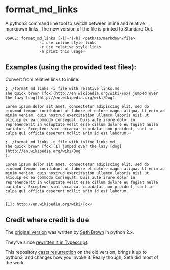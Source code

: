 # format_md_links

A python3 command line tool to switch between inline and relative markdown links. The new version of the file is printed to Standard Out.


```text
USAGE: format_md_links [-i|-r|-h] <path/to/markdown/file>
               -i use inline style links
               -r use relative style links
               -h print this usage⏎
```

## Examples (using the provided test files):

Convert from relative links to inline:
``` text
❯ ./format_md_links -i file_with_relative_links.md
The quick brown [fox](http://en.wikipedia.org/wiki/Fox) jumped over the lazy [dog](http://en.wikipedia.org/wiki/Dog).

Lorem ipsum dolor sit amet, consectetur adipiscing elit, sed do eiusmod tempor incididunt ut labore et dolore magna aliqua. Ut enim ad minim veniam, quis nostrud exercitation ullamco laboris nisi ut aliquip ex ea commodo consequat. Duis aute irure dolor in reprehenderit in voluptate velit esse cillum dolore eu fugiat nulla pariatur. Excepteur sint occaecat cupidatat non proident, sunt in culpa qui officia deserunt mollit anim id est laborum.⏎
```

```text
❯ ./format_md_links -r file_with_inline_links.md
The quick brown [fox][1] jumped over the lazy [dog](http://en.wikipedia.org/wiki/Dog
).

Lorem ipsum dolor sit amet, consectetur adipiscing elit, sed do eiusmod tempor incididunt ut labore et dolore magna aliqua. Ut enim ad minim veniam, quis nostrud exercitation ullamco laboris nisi ut aliquip ex ea commodo consequat. Duis aute irure dolor in reprehenderit in voluptate velit esse cillum dolore eu fugiat nulla pariatur. Excepteur sint occaecat cupidatat non proident, sunt in culpa qui officia deserunt mollit anim id est laborum.


[1]: http://en.wikipedia.org/wiki/Fox⏎
```




## Credit where credit is due

The [original version](https://github.com/seth-brown/format_md_links/tree/3e08bc679dabe8ea402b373820c3c990ffee013f) was written by [Seth Brown](https://github.com/seth-brown/) in python 2.x.

They've since [rewritten it in Typescript](https://github.com/seth-brown/format_md_links). 

This repository [casts resurrection](https://www.dndbeyond.com/spells/resurrection) on the old version, brings it up to python3, and changes how you invoke it. Really though, Seth did most of the work. 
